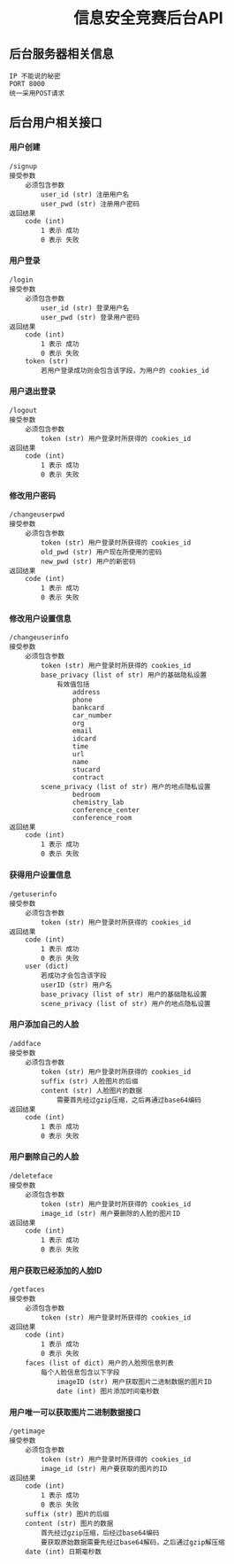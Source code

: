 # <center>信息安全竞赛后台API</center>

## 后台服务器相关信息

    IP 不能说的秘密
    PORT 8000
    统一采用POST请求

## 后台用户相关接口

#### 用户创建

    /signup
    接受参数
        必须包含参数
            user_id (str) 注册用户名
            user_pwd (str) 注册用户密码
    返回结果
        code (int)
            1 表示 成功
            0 表示 失败

#### 用户登录

    /login
    接受参数
        必须包含参数
            user_id (str) 登录用户名
            user_pwd (str) 登录用户密码
    返回结果
        code (int)
            1 表示 成功
            0 表示 失败
        token (str)
            若用户登录成功则会包含该字段，为用户的 cookies_id

#### 用户退出登录

    /logout
    接受参数
        必须包含参数
            token (str) 用户登录时所获得的 cookies_id
    返回结果
        code (int)
            1 表示 成功
            0 表示 失败

#### 修改用户密码

    /changeuserpwd
    接受参数
        必须包含参数
            token (str) 用户登录时所获得的 cookies_id
            old_pwd (str) 用户现在所使用的密码
            new_pwd (str) 用户的新密码
    返回结果
        code (int)
            1 表示 成功
            0 表示 失败

#### 修改用户设置信息

    /changeuserinfo
    接受参数
        必须包含参数
            token (str) 用户登录时所获得的 cookies_id
            base_privacy (list of str) 用户的基础隐私设置
                有效值包括
                    address
                    phone
                    bankcard
                    car_number
                    org
                    email
                    idcard
                    time
                    url
                    name
                    stucard
                    contract
            scene_privacy (list of str) 用户的地点隐私设置
                    bedroom
                    chemistry_lab
                    conference_center
                    conference_room
    返回结果
        code (int)
            1 表示 成功
            0 表示 失败

#### 获得用户设置信息

    /getuserinfo
    接受参数
        必须包含参数
            token (str) 用户登录时所获得的 cookies_id
    返回结果
        code (int)
            1 表示 成功
            0 表示 失败
        user (dict)
            若成功才会包含该字段
            userID (str) 用户名
            base_privacy (list of str) 用户的基础隐私设置
            scene_privacy (list of str) 用户的地点隐私设置

#### 用户添加自己的人脸

    /addface
    接受参数
        必须包含参数
            token (str) 用户登录时所获得的 cookies_id
            suffix (str) 人脸图片的后缀
            content (str) 人脸图片的数据
                需要首先经过gzip压缩，之后再通过base64编码
    返回结果
        code (int)
            1 表示 成功
            0 表示 失败

#### 用户删除自己的人脸

    /deleteface
    接受参数
        必须包含参数
            token (str) 用户登录时所获得的 cookies_id
            image_id (str) 用户要删除的人脸的图片ID
    返回结果
        code (int)
            1 表示 成功
            0 表示 失败

#### 用户获取已经添加的人脸ID

    /getfaces
    接受参数
        必须包含参数
            token (str) 用户登录时所获得的 cookies_id
    返回结果
        code (int)
            1 表示 成功
            0 表示 失败
        faces (list of dict) 用户的人脸照信息列表
            每个人脸信息包含以下字段
                imageID (str) 用户获取图片二进制数据的图片ID
                date (int) 图片添加时间毫秒数

#### 用户唯一可以获取图片二进制数据接口

    /getimage
    接受参数
        必须包含参数
            token (str) 用户登录时所获得的 cookies_id
            image_id (str) 用户要获取的图片的ID
    返回结果
        code (int)
            1 表示 成功
            0 表示 失败
        suffix (str) 图片的后缀
        content (str) 图片的数据
            首先经过gzip压缩，后经过base64编码
            要获取原始数据需要先经过base64解码，之后通过gzip解压缩
        date (int) 日期毫秒数
